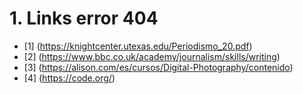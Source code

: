
# 1. Links error 404
* [1] (https://knightcenter.utexas.edu/Periodismo_20.pdf)
* [2] (https://www.bbc.co.uk/academy/journalism/skills/writing)
* [3] (https://alison.com/es/cursos/Digital-Photography/contenido)
* [4] (https://code.org/)




